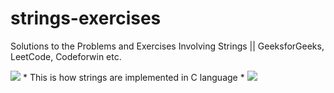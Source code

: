 # strings-exercises
Solutions to the Problems and Exercises Involving Strings || GeeksforGeeks, LeetCode, Codeforwin etc.


<img src="https://www.prismnet.com/~mcmahon/Images/ptrstring.gif">
* This is how strings are implemented in C language *


<img src = "https://i1.wp.com/simplesnippets.tech/wp-content/uploads/2018/03/c-c-style-strings.jpg?resize=766%2C344&ssl=1">
